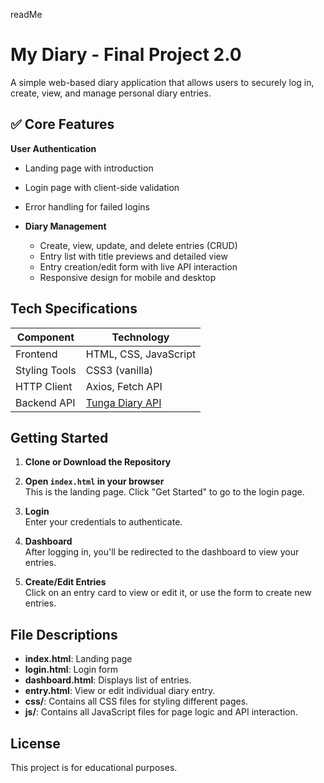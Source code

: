 readMe
# My Diary - Final Project 2.0

A simple web-based diary application that allows users to securely log in, create, view, and manage personal diary entries.

## ✅ Core Features

**User Authentication**
  - Landing page with introduction
  - Login page with client-side validation
  - Error handling for failed logins

- **Diary Management**
  - Create, view, update, and delete entries (CRUD)
  - Entry list with title previews and detailed view
  - Entry creation/edit form with live API interaction
  - Responsive design for mobile and desktop

## Tech Specifications

| Component        | Technology       |
|------------------|------------------|
| Frontend         | HTML, CSS, JavaScript |
| Styling Tools    | CSS3 (vanilla)   |
| HTTP Client      | Axios, Fetch API        |
| Backend API      | [Tunga Diary API](https://tunga-diary-api.onrender.com/fullstack/api-docs/) |

## Getting Started

1. **Clone or Download the Repository**

2. **Open `index.html` in your browser**  
   This is the landing page. Click "Get Started" to go to the login page.

3. **Login**  
   Enter your credentials to authenticate.

4. **Dashboard**  
   After logging in, you'll be redirected to the dashboard to view your entries.

5. **Create/Edit Entries**  
   Click on an entry card to view or edit it, or use the form to create new entries.

## File Descriptions

- **index.html**: Landing page
- **login.html**: Login form
- **dashboard.html**: Displays list of entries.
- **entry.html**: View or edit individual diary entry.
- **css/**: Contains all CSS files for styling different pages.
- **js/**: Contains all JavaScript files for page logic and API interaction.

## License

This project is for educational purposes.
